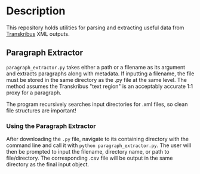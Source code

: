 # Description 

This repository holds utilities for parsing and extracting useful data from [Transkribus](transkribus.ai) XML outputs. 

## Paragraph Extractor

`paragraph_extractor.py` takes either a path or a filename as its argument and extracts paragraphs along with metadata. If inputting a filename, the file must be stored in the same directory as the .py file at the same level. The method assumes the Transkribus "text region" is an acceptably accurate 1:1 proxy for a paragraph. 

The program recursively searches input directories for .xml files, so clean file structures are important! 

### Using the Paragraph Extractor

After downloading the `.py` file, navigate to its containing directory with the command line and call it with `python paragraph_extractor.py`. The user will then be prompted to input the filename, directory name, or path to file/directory. The corresponding .csv file will be output in the same directory as the final input object.  



